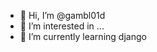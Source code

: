 - 👋 Hi, I’m @gambl01d
- 👀 I’m interested in ...
- 🌱 I’m currently learning django


<!---
gambl01d/gambl01d is a ✨ special ✨ repository because its `README.md` (this file) appears on your GitHub profile.
You can click the Preview link to take a look at your changes.
--->
